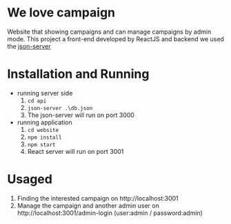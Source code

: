 # We love campaign
Website that showing campaigns and can manage campaigns by admin mode. This project a front-end developed by ReactJS and backend we used the [json-server](https://github.com/typicode/json-server)

# Installation and Running

- running server side
  1. `cd api`
  2. `json-server .\db.json`
  3. The json-server will run on port 3000
- running application
  1. `cd website`
  2. `npm install`
  3. `npm start` 
  4. React server will run on port 3001

# Usaged
1. Finding the interested campaign on http://localhost:3001
2. Manage the campaign and another admin user on http://localhost:3001/admin-login (user:admin / password:admin)
